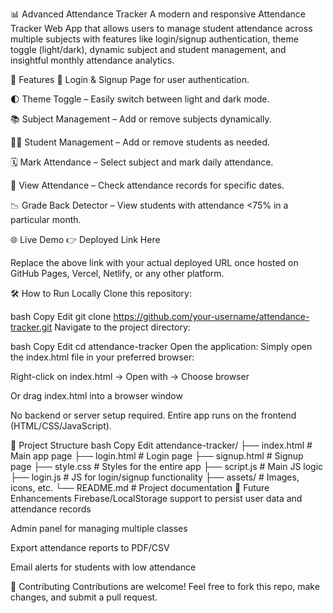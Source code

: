 📊 Advanced Attendance Tracker
A modern and responsive Attendance Tracker Web App that allows users to manage student attendance across multiple subjects with features like login/signup authentication, theme toggle (light/dark), dynamic subject and student management, and insightful monthly attendance analytics.

🚀 Features
🔐 Login & Signup Page for user authentication.

🌓 Theme Toggle – Easily switch between light and dark mode.

📚 Subject Management – Add or remove subjects dynamically.

👨‍🎓 Student Management – Add or remove students as needed.

🗓️ Mark Attendance – Select subject and mark daily attendance.

🔎 View Attendance – Check attendance records for specific dates.

📉 Grade Back Detector – View students with attendance <75% in a particular month.

🌐 Live Demo
👉 Deployed Link Here

Replace the above link with your actual deployed URL once hosted on GitHub Pages, Vercel, Netlify, or any other platform.

🛠️ How to Run Locally
Clone this repository:

bash
Copy
Edit
git clone https://github.com/your-username/attendance-tracker.git
Navigate to the project directory:

bash
Copy
Edit
cd attendance-tracker
Open the application:
Simply open the index.html file in your preferred browser:

Right-click on index.html → Open with → Choose browser

Or drag index.html into a browser window

No backend or server setup required. Entire app runs on the frontend (HTML/CSS/JavaScript).

📁 Project Structure
bash
Copy
Edit
attendance-tracker/
├── index.html         # Main app page
├── login.html         # Login page
├── signup.html        # Signup page
├── style.css          # Styles for the entire app
├── script.js          # Main JS logic
├── login.js           # JS for login/signup functionality
├── assets/            # Images, icons, etc.
└── README.md          # Project documentation
📌 Future Enhancements
Firebase/LocalStorage support to persist user data and attendance records

Admin panel for managing multiple classes

Export attendance reports to PDF/CSV

Email alerts for students with low attendance

🙌 Contributing
Contributions are welcome! Feel free to fork this repo, make changes, and submit a pull request.
